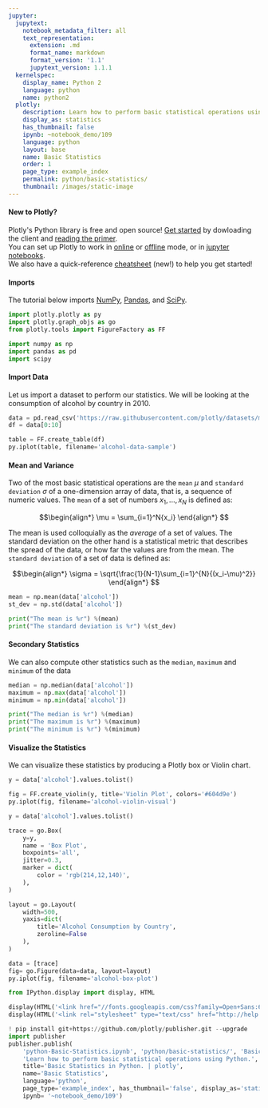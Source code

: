 ```yaml
---
jupyter:
  jupytext:
    notebook_metadata_filter: all
    text_representation:
      extension: .md
      format_name: markdown
      format_version: '1.1'
      jupytext_version: 1.1.1
  kernelspec:
    display_name: Python 2
    language: python
    name: python2
  plotly:
    description: Learn how to perform basic statistical operations using Python.
    display_as: statistics
    has_thumbnail: false
    ipynb: ~notebook_demo/109
    language: python
    layout: base
    name: Basic Statistics
    order: 1
    page_type: example_index
    permalink: python/basic-statistics/
    thumbnail: /images/static-image
---
```


#### New to Plotly?
Plotly's Python library is free and open source! [Get started](https://plot.ly/python/getting-started/) by dowloading the client and [reading the primer](https://plot.ly/python/getting-started/).
<br>You can set up Plotly to work in [online](https://plot.ly/python/getting-started/#initialization-for-online-plotting) or [offline](https://plot.ly/python/getting-started/#initialization-for-offline-plotting) mode, or in [jupyter notebooks](https://plot.ly/python/getting-started/#start-plotting-online).
<br>We also have a quick-reference [cheatsheet](https://images.plot.ly/plotly-documentation/images/python_cheat_sheet.pdf) (new!) to help you get started!


#### Imports
The tutorial below imports [NumPy](http://www.numpy.org/), [Pandas](https://plot.ly/pandas/intro-to-pandas-tutorial/), and [SciPy](https://www.scipy.org/).

```python
import plotly.plotly as py
import plotly.graph_objs as go
from plotly.tools import FigureFactory as FF

import numpy as np
import pandas as pd
import scipy
```

#### Import Data


Let us import a dataset to perform our statistics. We will be looking at the consumption of alcohol by country in 2010.

```python
data = pd.read_csv('https://raw.githubusercontent.com/plotly/datasets/master/2010_alcohol_consumption_by_country.csv')
df = data[0:10]

table = FF.create_table(df)
py.iplot(table, filename='alcohol-data-sample')
```

#### Mean and Variance


Two of the most basic statistical operations are the `mean` $\mu$ and `standard deviation` $\sigma$ of a one-dimension array of data, that is, a sequence of numeric values. The `mean` of a set of numbers $x_1, ..., x_N$ is defined as:

$$\begin{align*}
\mu = \sum_{i=1}^N{x_i}
\end{align*}
$$

The mean is used colloquially as the _average_ of a set of values. The standard deviation on the other hand is a statistical metric that describes the spread of the data, or how far the values are from the mean. The `standard deviation` of a set of data is defined as:

$$\begin{align*}
\sigma = \sqrt{\frac{1}{N-1}\sum_{i=1}^{N}{(x_i-\mu)^2}}
\end{align*}
$$

```python
mean = np.mean(data['alcohol'])
st_dev = np.std(data['alcohol'])

print("The mean is %r") %(mean)
print("The standard deviation is %r") %(st_dev)
```

#### Secondary Statistics


We can also compute other statistics such as the `median`, `maximum` and `minimum` of the data

```python
median = np.median(data['alcohol'])
maximum = np.max(data['alcohol'])
minimum = np.min(data['alcohol'])

print("The median is %r") %(median)
print("The maximum is %r") %(maximum)
print("The minimum is %r") %(minimum)
```

#### Visualize the Statistics


We can visualize these statistics by producing a Plotly box or Violin chart.

```python
y = data['alcohol'].values.tolist()

fig = FF.create_violin(y, title='Violin Plot', colors='#604d9e')
py.iplot(fig, filename='alcohol-violin-visual')
```

```python
y = data['alcohol'].values.tolist()

trace = go.Box(
    y=y,
    name = 'Box Plot',
    boxpoints='all',
    jitter=0.3,
    marker = dict(
        color = 'rgb(214,12,140)',
    ),
)

layout = go.Layout(
    width=500,
    yaxis=dict(
        title='Alcohol Consumption by Country',
        zeroline=False
    ),
)

data = [trace]
fig= go.Figure(data=data, layout=layout)
py.iplot(fig, filename='alcohol-box-plot')
```

```python
from IPython.display import display, HTML

display(HTML('<link href="//fonts.googleapis.com/css?family=Open+Sans:600,400,300,200|Inconsolata|Ubuntu+Mono:400,700" rel="stylesheet" type="text/css" />'))
display(HTML('<link rel="stylesheet" type="text/css" href="http://help.plot.ly/documentation/all_static/css/ipython-notebook-custom.css">'))

! pip install git+https://github.com/plotly/publisher.git --upgrade
import publisher
publisher.publish(
    'python-Basic-Statistics.ipynb', 'python/basic-statistics/', 'Basic Statistics | plotly',
    'Learn how to perform basic statistical operations using Python.',
    title='Basic Statistics in Python. | plotly',
    name='Basic Statistics',
    language='python',
    page_type='example_index', has_thumbnail='false', display_as='statistics', order=1,
    ipynb= '~notebook_demo/109')
```

```python

```
